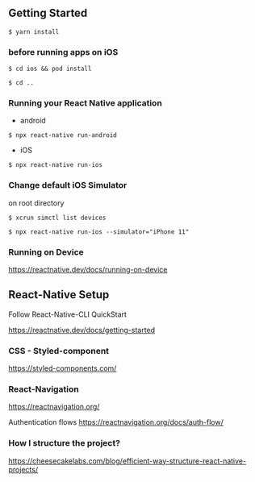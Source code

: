 ## Getting Started

`$ yarn install`

### before running apps on iOS

`$ cd ios && pod install`

`$ cd ..`

### Running your React Native application

- android

`$ npx react-native run-android`

- iOS

`$ npx react-native run-ios`

### Change default iOS Simulator

on root directory

`$ xcrun simctl list devices`

`$ npx react-native run-ios --simulator="iPhone 11"`

### Running on Device

https://reactnative.dev/docs/running-on-device

## React-Native Setup

Follow React-Native-CLI QuickStart

https://reactnative.dev/docs/getting-started

### CSS - Styled-component

https://styled-components.com/

### React-Navigation

https://reactnavigation.org/

Authentication flows https://reactnavigation.org/docs/auth-flow/

### How I structure the project?

https://cheesecakelabs.com/blog/efficient-way-structure-react-native-projects/
